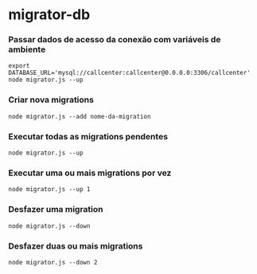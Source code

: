 # migrator-db

### Passar dados de acesso da conexão com variáveis de ambiente
```shell
export DATABASE_URL='mysql://callcenter:callcenter@0.0.0.0:3306/callcenter'
node migrator.js --up
```

### Criar nova migrations
```shell
node migrator.js --add nome-da-migration
```

### Executar todas as migrations pendentes
```shell
node migrator.js --up
```

### Executar uma ou mais migrations por vez
```shell
node migrator.js --up 1
```

### Desfazer uma migration
```shell
node migrator.js --down
```

### Desfazer duas ou mais migrations
```shell
node migrator.js --down 2
```
